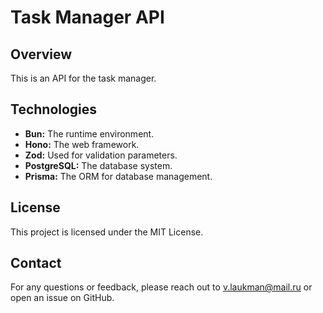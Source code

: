 # Task Manager API

## Overview
This is an API for the task manager.

## Technologies
* **Bun:** The runtime environment.
* **Hono:** The web framework.
* **Zod:** Used for validation parameters.
* **PostgreSQL:** The database system.
* **Prisma:** The ORM for database management.

## License
This project is licensed under the MIT License.

## Contact
For any questions or feedback, please reach out to [v.laukman@mail.ru](mailto:v.laukman@mail.ru) or open an issue on GitHub.